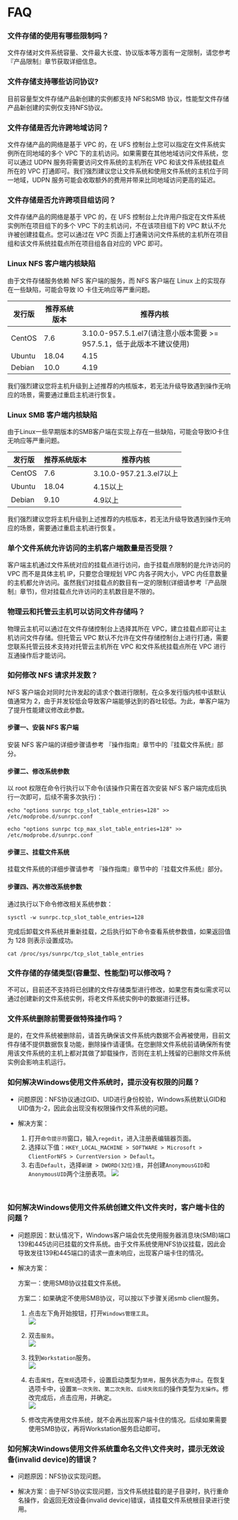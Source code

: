 # FAQ

### 文件存储的使用有哪些限制吗？
文件存储对文件系统容量、文件最大长度、协议版本等方面有一定限制，请您参考『产品限制』章节获取详细信息。

### 文件存储支持哪些访问协议?
目前容量型文件存储产品新创建的实例都支持 NFS和SMB 协议，性能型文件存储产品新创建的实例仅支持NFS协议。

### 文件存储是否允许跨地域访问？
文件存储产品的网络是基于 VPC 的，在 UFS 控制台上您可以指定在文件系统实例所在同地域的多个 VPC 下的主机访问。如果需要在其他地域访问文件系统，您可以通过 UDPN 服务将需要访问文件系统的主机所在 VPC 和该文件系统挂载点所在的 VPC 打通即可。我们强烈建议您让文件系统和使用文件系统的主机位于同一地域，UDPN 服务可能会收取额外的费用并带来比同地域访问更高的延迟。

### 文件存储是否允许跨项目组访问？
文件存储产品的网络是基于 VPC 的，在 UFS 控制台上允许用户指定在文件系统实例所在项目组下的多个 VPC 下的主机访问，不在该项目组下的 VPC 默认不允许被创建挂载点。您可以通过在 VPC 页面上打通需访问文件系统的主机所在项目组和该文件系统挂载点所在项目组各自对应的 VPC 即可。

### Linux NFS 客户端内核缺陷
由于文件存储服务依赖 NFS 客户端的服务，而 NFS 客户端在 Linux 上的实现存在一些缺陷，可能会导致 IO 卡住无响应等严重问题。

|发行版  |推荐系统版本  |推荐内核  |
|--------|--------|--------|
|CentOS	|7.6	|3.10.0-957.5.1.el7(请注意小版本需要 >= 957.5.1，低于此版本不建议使用)|
|Ubuntu	|18.04	|4.15|
|Debian	|10.0	|4.19|

我们强烈建议您将主机升级到上述推荐的内核版本，若无法升级导致遇到操作无响应的场景，需要通过重启主机进行恢复。

### Linux SMB 客户端内核缺陷
由于Linux一些早期版本的SMB客户端在实现上存在一些缺陷，可能会导致IO卡住无响应等严重问题。

|发行版  |推荐系统版本  |推荐内核  |
|--------|--------|--------|
|CentOS	|7.6	|3.10.0-957.21.3.el7以上|
|Ubuntu	|18.04	|4.15以上|
|Debian	|9.10	|4.9以上|

我们强烈建议您将主机升级到上述推荐的内核版本，若无法升级导致遇到操作无响应的场景，需要通过重启主机进行恢复。

### 单个文件系统允许访问的主机客户端数量是否受限？
客户端主机通过文件系统对应的挂载点进行访问，由于挂载点限制的是允许访问的 VPC 而不是具体主机 IP，只要您合理规划 VPC 内各子网大小，VPC 内任意数量的主机都允许访问。虽然我们对挂载点的数目有一定的限制(详细请参考『产品限制』章节)，但对挂载点允许访问的主机数目是不限的。

### 物理云和托管云主机可以访问文件存储吗？
物理云主机可以通过在文件存储控制台上选择其所在 VPC，建立挂载点即可让主机访问文件存储。但托管云 VPC 默认不允许在文件存储控制台上进行打通，需要您联系托管云技术支持对托管云主机所在 VPC 和文件系统挂载点所在 VPC 进行互通操作后才能访问。

### 如何修改 NFS 请求并发数？
NFS 客户端会对同时允许发起的请求个数进行限制，在众多发行版内核中该默认值通常为 2，由于并发较低会导致客户端能够达到的吞吐较低。为此，单客户端为了提升性能建议修改此参数。

#### 步骤一、安装 NFS 客户端
安装 NFS 客户端的详细步骤请参考 『操作指南』章节中的『挂载文件系统』部分。

#### 步骤二、修改系统参数
以 root 权限在命令行执行以下命令(该操作只需在首次安装 NFS 客户端完成后执行一次即可，后续不需多次执行)：

    echo "options sunrpc tcp_slot_table_entries=128" >> /etc/modprobe.d/sunrpc.conf

    echo "options sunrpc tcp_max_slot_table_entries=128" >> /etc/modprobe.d/sunrpc.conf

#### 步骤三、挂载文件系统
挂载文件系统的详细步骤请参考 『操作指南』章节中的『挂载文件系统』部分。

#### 步骤四、再次修改系统参数
通过执行以下命令修改相关系统参数：

    sysctl -w sunrpc.tcp_slot_table_entries=128

完成后卸载文件系统并重新挂载，之后执行如下命令查看系统参数值，如果返回值为 128 则表示设置成功。

    cat /proc/sys/sunrpc/tcp_slot_table_entries

### 文件存储的存储类型(容量型、性能型)可以修改吗？
不可以，目前还不支持将已创建的文件存储类型进行修改，如果您有类似需求可以通过创建新的文件系统实例，将老文件系统实例中的数据进行迁移。

### 文件系统删除前需要做特殊操作吗？
是的，在文件系统被删除前，请首先确保该文件系统内数据不会再被使用，目前文件存储不提供数据恢复功能，删除操作请谨慎。在您删除文件系统前请确保所有使用该文件系统的主机上都对其做了卸载操作，否则在主机上残留的已删除文件系统实例会影响主机运行。

### 如何解决Windows使用文件系统时，提示没有权限的问题？

- 问题原因：NFS协议通过GID、UID进行身份校验，Windows系统默认GID和UID值为-2，因此会出现没有权限操作文件系统的问题。

- 解决方案：  
    1. 打开`命令提示符`窗口，输入`regedit`，进入注册表编辑器页面。  
    2. 选择以下值：`HKEY_LOCAL_MACHINE > SOFTWARE > Microsoft > ClientForNFS > CurrentVersion > Default`。  
    3. 右击`Default`，选择`新建 > DWORD(32位)值`，并创建`AnonymousGID`和`AnonymousUID`两个注册表项。
    ![](/images/faq/faq1.png)

<br/>

### 如何解决Windows使用文件系统创建文件\文件夹时，客户端卡住的问题？

- 问题原因：默认情况下，Windows客户端会优先使用服务器消息块(SMB)端口139和445访问已挂载的文件系统。由于文件系统使用NFS协议挂载，因此会导致发往139和445端口的请求一直未响应，出现客户端卡住的情况。

- 解决方案：

    方案一：使用SMB协议挂载文件系统。

    方案二：如果确定不使用SMB协议，可以按以下步骤关闭smb client服务。

    1. 点击左下角开始按钮，打开`Windows管理工具`。  
    ![](/images/faq/faq2.png)  

    2. 双击`服务`。  
    ![](/images/faq/faq3.png)

    3. 找到`Workstation`服务。  
    ![](/images/faq/faq4.png)

    4. 右击`属性`，在`常规`选项卡，设置启动类型为`禁用`，服务状态为`停止`。在恢复选项卡中，设置`第一次失败`、`第二次失败`、`后续失败后`的操作类型为`无操作`。修改完成后，点击应用，并确定。  
    ![](/images/faq/faq5.png)

    5. 修改完再使用文件系统，就不会再出现客户端卡住的情况。后续如果需要使用SMB协议，再将Workstation服务启动即可。

### 如何解决Windows使用文件系统重命名文件\文件夹时，提示无效设备(invalid device)的错误？

- 问题原因：NFS协议实现问题。

- 解决方案：由于NFS协议实现问题，当文件系统挂载的是子目录时，执行重命名操作，会返回无效设备(invalid device)错误，请挂载文件系统根目录进行使用。
